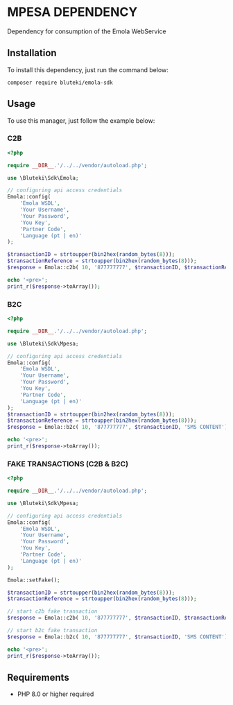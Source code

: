 # MPESA DEPENDENCY 

Dependency for consumption of the Emola WebService 

## Installation

To install this dependency, just run the command below:
```shell
composer require bluteki/emola-sdk
```

## Usage

To use this manager, just follow the example below:

### C2B
```php
<?php

require __DIR__.'/../../vendor/autoload.php';

use \Bluteki\Sdk\Emola;

// configuring api access credentials
Emola::config(
    'Emola WSDL',
    'Your Username',
    'Your Password',
    'You Key',
    'Partner Code',
    'Language (pt | en)'
);

$transactionID = strtoupper(bin2hex(random_bytes(8)));
$transactionReference = strtoupper(bin2hex(random_bytes(8)));
$response = Emola::c2b( 10, '877777777', $transactionID, $transactionReference, 'SMS CONTENT WITHOUT AMOUNT');

echo '<pre>';
print_r($response->toArray());
```

### B2C
```php
<?php

require __DIR__.'/../../vendor/autoload.php';

use \Bluteki\Sdk\Mpesa;

// configuring api access credentials
Emola::config(
    'Emola WSDL',
    'Your Username',
    'Your Password',
    'You Key',
    'Partner Code',
    'Language (pt | en)'
);
$transactionID = strtoupper(bin2hex(random_bytes(8)));
$transactionReference = strtoupper(bin2hex(random_bytes(8)));
$response = Emola::b2c( 10, '877777777', $transactionID, 'SMS CONTENT');

echo '<pre>';
print_r($response->toArray());
```

### FAKE TRANSACTIONS (C2B & B2C)
```php
<?php

require __DIR__.'/../../vendor/autoload.php';

use \Bluteki\Sdk\Mpesa;

// configuring api access credentials
Emola::config(
    'Emola WSDL',
    'Your Username',
    'Your Password',
    'You Key',
    'Partner Code',
    'Language (pt | en)'
);

Emola::setFake();

$transactionID = strtoupper(bin2hex(random_bytes(8)));
$transactionReference = strtoupper(bin2hex(random_bytes(8)));

// start c2b fake transaction
$response = Emola::c2b( 10, '877777777', $transactionID, $transactionReference, 'SMS CONTENT WITHOUT AMOUNT');

// start b2c fake transaction
$response = Emola::b2c( 10, '877777777', $transactionID, 'SMS CONTENT');

echo '<pre>';
print_r($response->toArray());
```

## Requirements
- PHP 8.0 or higher required